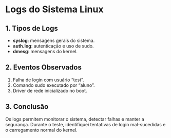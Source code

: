 # Logs do Sistema Linux

## 1. Tipos de Logs
- **syslog**: mensagens gerais do sistema.
- **auth.log**: autenticação e uso de sudo.
- **dmesg**: mensagens do kernel.

## 2. Eventos Observados
1. Falha de login com usuário “test”.
2. Comando sudo executado por “aluno”.
3. Driver de rede inicializado no boot.

## 3. Conclusão
Os logs permitem monitorar o sistema, detectar falhas e manter a segurança.
Durante o teste, identifiquei tentativas de login mal-sucedidas e o carregamento normal do kernel.

